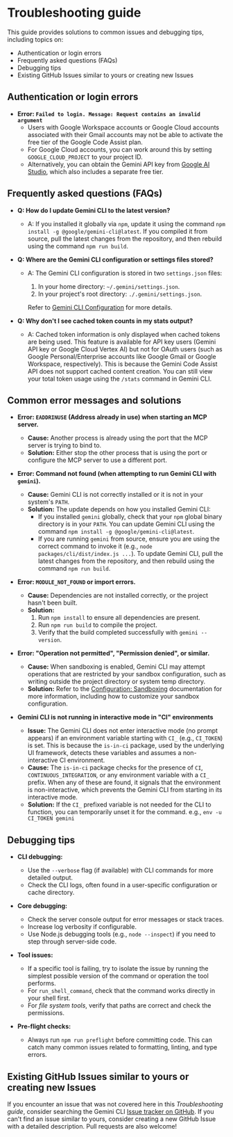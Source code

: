 # Troubleshooting guide

This guide provides solutions to common issues and debugging tips, including topics on:

- Authentication or login errors
- Frequently asked questions (FAQs)
- Debugging tips
- Existing GitHub Issues similar to yours or creating new Issues

## Authentication or login errors

- **Error: `Failed to login. Message: Request contains an invalid argument`**
  - Users with Google Workspace accounts or Google Cloud accounts
    associated with their Gmail accounts may not be able to activate the free
    tier of the Google Code Assist plan.
  - For Google Cloud accounts, you can work around this by setting
    `GOOGLE_CLOUD_PROJECT` to your project ID.
  - Alternatively, you can obtain the Gemini API key from
    [Google AI Studio](http://aistudio.google.com/app/apikey), which also includes a
    separate free tier.

## Frequently asked questions (FAQs)

- **Q: How do I update Gemini CLI to the latest version?**
  - A: If you installed it globally via `npm`, update it using the command `npm install -g @google/gemini-cli@latest`. If you compiled it from source, pull the latest changes from the repository, and then rebuild using the command `npm run build`.

- **Q: Where are the Gemini CLI configuration or settings files stored?**
  - A: The Gemini CLI configuration is stored in two `settings.json` files:
    1. In your home directory: `~/.gemini/settings.json`.
    2. In your project's root directory: `./.gemini/settings.json`.

    Refer to [Gemini CLI Configuration](./cli/configuration.md) for more details.

- **Q: Why don't I see cached token counts in my stats output?**
  - A: Cached token information is only displayed when cached tokens are being used. This feature is available for API key users (Gemini API key or Google Cloud Vertex AI) but not for OAuth users (such as Google Personal/Enterprise accounts like Google Gmail or Google Workspace, respectively). This is because the Gemini Code Assist API does not support cached content creation. You can still view your total token usage using the `/stats` command in Gemini CLI.

## Common error messages and solutions

- **Error: `EADDRINUSE` (Address already in use) when starting an MCP server.**
  - **Cause:** Another process is already using the port that the MCP server is trying to bind to.
  - **Solution:**
    Either stop the other process that is using the port or configure the MCP server to use a different port.

- **Error: Command not found (when attempting to run Gemini CLI with `gemini`).**
  - **Cause:** Gemini CLI is not correctly installed or it is not in your system's `PATH`.
  - **Solution:**
    The update depends on how you installed Gemini CLI:
    - If you installed `gemini` globally, check that your `npm` global binary directory is in your `PATH`. You can update Gemini CLI using the command `npm install -g @google/gemini-cli@latest`.
    - If you are running `gemini` from source, ensure you are using the correct command to invoke it (e.g., `node packages/cli/dist/index.js ...`). To update Gemini CLI, pull the latest changes from the repository, and then rebuild using the command `npm run build`.

- **Error: `MODULE_NOT_FOUND` or import errors.**
  - **Cause:** Dependencies are not installed correctly, or the project hasn't been built.
  - **Solution:**
    1.  Run `npm install` to ensure all dependencies are present.
    2.  Run `npm run build` to compile the project.
    3.  Verify that the build completed successfully with `gemini --version`.

- **Error: "Operation not permitted", "Permission denied", or similar.**
  - **Cause:** When sandboxing is enabled, Gemini CLI may attempt operations that are restricted by your sandbox configuration, such as writing outside the project directory or system temp directory.
  - **Solution:** Refer to the [Configuration: Sandboxing](./cli/configuration.md#sandboxing) documentation for more information, including how to customize your sandbox configuration.

- **Gemini CLI is not running in interactive mode in "CI" environments**
  - **Issue:** The Gemini CLI does not enter interactive mode (no prompt appears) if an environment variable starting with `CI_` (e.g., `CI_TOKEN`) is set. This is because the `is-in-ci` package, used by the underlying UI framework, detects these variables and assumes a non-interactive CI environment.
  - **Cause:** The `is-in-ci` package checks for the presence of `CI`, `CONTINUOUS_INTEGRATION`, or any environment variable with a `CI_` prefix. When any of these are found, it signals that the environment is non-interactive, which prevents the Gemini CLI from starting in its interactive mode.
  - **Solution:** If the `CI_` prefixed variable is not needed for the CLI to function, you can temporarily unset it for the command. e.g., `env -u CI_TOKEN gemini`

## Debugging tips

- **CLI debugging:**
  - Use the `--verbose` flag (if available) with CLI commands for more detailed output.
  - Check the CLI logs, often found in a user-specific configuration or cache directory.

- **Core debugging:**
  - Check the server console output for error messages or stack traces.
  - Increase log verbosity if configurable.
  - Use Node.js debugging tools (e.g., `node --inspect`) if you need to step through server-side code.

- **Tool issues:**
  - If a specific tool is failing, try to isolate the issue by running the simplest possible version of the command or operation the tool performs.
  - For `run_shell_command`, check that the command works directly in your shell first.
  - For _file system tools_, verify that paths are correct and check the permissions.

- **Pre-flight checks:**
  - Always run `npm run preflight` before committing code. This can catch many common issues related to formatting, linting, and type errors.

## Existing GitHub Issues similar to yours or creating new Issues

If you encounter an issue that was not covered here in this _Troubleshooting guide_, consider searching the Gemini CLI [Issue tracker on GitHub](https://github.com/google-gemini/gemini-cli/issues). If you can't find an issue similar to yours, consider creating a new GitHub Issue with a detailed description. Pull requests are also welcome!

